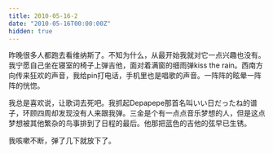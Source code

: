 ```yaml
---
title: 2010-05-16-2
date: "2010-05-16T00:00:00Z"
hidden: true
---
```

昨晚很多人都跑去看维纳斯了。不知为什么，从最开始我就对它一点兴趣也没有。我宁愿自己坐在寝室的椅子上弹吉他，面对着满窗的细雨弹kiss the rain。西南方向传来狂欢的声音，我给pin打电话，手机里也是唱歌的声音。一阵阵的眩晕一阵阵的恍惚。

我总是喜欢说，让歌词去死吧。我抓起Depapepe那首名叫いい日だったね的谱子，环顾四周却发现没有人来跟我弹。三金是个有一点点音乐梦想的人，但是这点梦想被其他繁杂的鸟事排到了日程的最后。他那把蓝色的吉他的弦早已生锈。

我咳嗽不断，弹了几下就放下了。